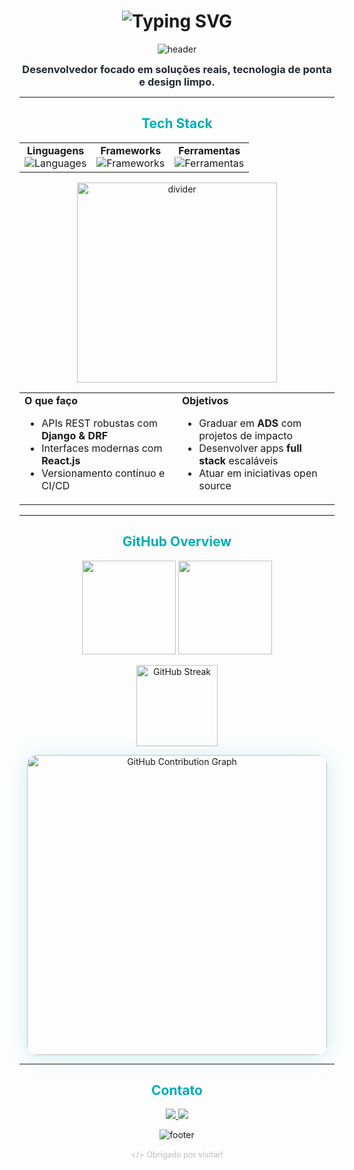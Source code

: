 <!--
Eduardo Paim — Full Stack Developer (in training)
README clean, elegante, moderno, com SVGs animados e efeitos visuais para destacar Tech Stack e estatísticas.
Foco visual: minimalismo, identidade, destaque na stack, sem emojis.
-->

<!-- Header: Name + Animated SVG -->
<h1 align="center">
  <img src="https://readme-typing-svg.demolab.com?font=Fira+Code&size=32&duration=2000&pause=900&color=00ADB5&center=true&vCenter=true&width=550&lines=Eduardo+Paim;Full+Stack+Developer;Senac+RS+%7C+19+y%2Fo" alt="Typing SVG" />
</h1>

<p align="center">
  <img src="https://capsule-render.vercel.app/api?type=waving&color=00adb5&height=80&section=header&animation=twinkling" alt="header" />
</p>

<p align="center">
  <b style="font-size:1.17em;color:#222831;">
    Desenvolvedor focado em soluções reais, tecnologia de ponta e design limpo.
  </b>
</p>

---

<!-- Tech Stack: clean, separated by category, with icon hover effect and section titles -->
<h2 align="center" style="color:#00adb5">Tech Stack</h2>

<table align="center" width="100%">
  <tr>
    <td align="center" valign="top">
      <b>Linguagens</b><br>
      <img src="https://skillicons.dev/icons?i=python,js,ts,php,java,cpp,html,css,sql&theme=light" alt="Languages" />
    </td>
    <td align="center" valign="top">
      <b>Frameworks</b><br>
      <img src="https://skillicons.dev/icons?i=django,react,nodejs&theme=light" alt="Frameworks" />
    </td>
    <td align="center" valign="top">
      <b>Ferramentas</b><br>
      <img src="https://skillicons.dev/icons?i=git,github,gitlab,vscode,postman&theme=light" alt="Ferramentas" />
    </td>
  </tr>
</table>

<!-- Subtle divider -->
<p align="center">
  <img src="https://raw.githubusercontent.com/Edu-2de/Edu-2de/main/assets/divider.svg" width="320" alt="divider" />
</p>

<!-- Focus & Goals: clean layout -->
<table align="center" width="100%" style="border:none;">
  <tr>
    <td valign="top" width="50%">
      <b>O que faço</b>
      <ul>
        <li>APIs REST robustas com <b>Django & DRF</b></li>
        <li>Interfaces modernas com <b>React.js</b></li>
        <li>Versionamento contínuo e CI/CD</li>
      </ul>
    </td>
    <td valign="top" width="50%">
      <b>Objetivos</b>
      <ul>
        <li>Graduar em <b>ADS</b> com projetos de impacto</li>
        <li>Desenvolver apps <b>full stack</b> escaláveis</li>
        <li>Atuar em iniciativas open source</li>
      </ul>
    </td>
  </tr>
</table>

---

<!-- GitHub Stats: streak + animated contribution block with glassmorphism visual effect -->
<h2 align="center" style="color:#00adb5">GitHub Overview</h2>
<p align="center">
  <img src="https://github-readme-stats.vercel.app/api?username=Edu-2de&show_icons=true&theme=react&hide_border=true&hide_title=true&include_all_commits=true&count_private=true" height="150"/>
  <img src="https://github-readme-stats.vercel.app/api/top-langs/?username=Edu-2de&layout=compact&theme=react&hide_border=true&hide_title=true" height="150"/>
</p>
<p align="center">
  <img src="https://github-readme-streak-stats.herokuapp.com/?user=Edu-2de&theme=react&hide_border=true&background=FFFFFF00&fire=00adb5&currStreakLabel=00adb5" alt="GitHub Streak" height="130"/>
</p>

<!-- Animated glassmorphism effect for "Contributions in the last year" -->
<p align="center" style="margin-top:8px;">
  <img src="https://github-contribution-graph.vercel.app/api?username=Edu-2de&bg_color=ffffff00&color=00adb5&line=00adb5&point=222831&area=true&area_color=00adb522&custom_title=227%20Contributions%20in%20the%20last%20year%20%F0%9F%94%A5&animation=wave" alt="GitHub Contribution Graph" width="480" style="border-radius:16px;box-shadow:0 4px 32px #00adb533;"/>
</p>
<!--
  SVG de contribution com área e efeito "wave" (animação), simulando glassmorphism/blur se fundo for claro.
  Altere "227" para o número real se quiser.
-->

---

<!-- Contact: clean, minimal, elegant -->
<h2 align="center" style="color:#00adb5">Contato</h2>
<p align="center">
  <a href="mailto:edupaim1712@gmail.com" target="_blank">
    <img src="https://img.shields.io/badge/Email-00adb5?style=for-the-badge&logo=gmail&logoColor=white" />
  </a>
  <a href="https://www.instagram.com/edu.2de/" target="_blank">
    <img src="https://img.shields.io/badge/Instagram-00adb5?style=for-the-badge&logo=instagram&logoColor=white" />
  </a>
</p>

<p align="center">
  <img src="https://capsule-render.vercel.app/api?type=waving&color=00adb5&height=60&section=footer" alt="footer" />
</p>
<p align="center" style="color:#bdbdbd;font-size:0.95rem;">
  <sub>&lt;/&gt; Obrigado por visitar!</sub>
</p>

<!--
Dicas finais:
- Stack organizada em categorias, visual limpo, icons modernos.
- Contribution graph com área animada traz efeito interativo e glassmorphism.
- Divisor SVG opcional pode ser substituído por uma linha ou removido.
- Para um visual ainda mais clean, use fundo claro e mantenha o azul como cor de destaque.
-->
